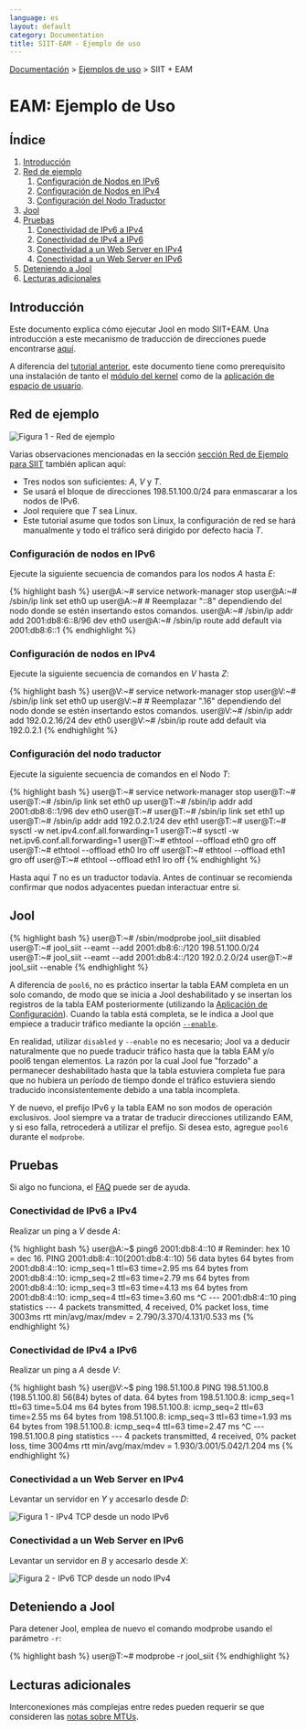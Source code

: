 ```yaml
---
language: es
layout: default
category: Documentation
title: SIIT-EAM - Ejemplo de uso
---
```


[Documentación](documentation.html) > [Ejemplos de uso](documentation.html#ejemplos-de-uso) > SIIT + EAM

# EAM: Ejemplo de Uso

## Índice

1. [Introducción](#introduccin)
2. [Red de ejemplo](#red-de-ejemplo)
	1. [Configuración de Nodos en IPv6](#configuracin-de-nodos-en-ipv6)
	2. [Configuración de Nodos en IPv4](#configuracin-de-nodos-en-ipv4)
	3. [Configuración del Nodo Traductor](#configuracin-del-nodo-traductor)
3. [Jool](#jool)
4. [Pruebas](#pruebas)
	1. [Conectividad de IPv6 a IPv4](#conectividad-de-ipv6-a-ipv4)
	2. [Conectividad de IPv4 a IPv6](#conectividad-de-ipv4-a-ipv6)
	3. [Conectividad a un Web Server en IPv4](#conectividad-a-un-web-server-en-ipv4)
	4. [Conectividad a un Web Server en IPv6](#conectividad-a-un-web-server-en-ipv6)
5. [Deteniendo a Jool](#deteniendo-a-jool)
6. [Lecturas adicionales](#lecturas-adicionales)

## Introducción

Este documento explica cómo ejecutar Jool en modo SIIT+EAM. Una introducción a este mecanismo de traducción de direcciones puede encontrarse [aquí](intro-nat64.html#siit-con-eam).

A diferencia del [tutorial anterior](run-vanilla.html), este documento tiene como prerequisito una instalación de tanto el [módulo del kernel](install-mod.html) como de la [aplicación de espacio de usuario](install-usr.html).

## Red de ejemplo

![Figura 1 - Red de ejemplo](../images/network/eam.svg)

Varias observaciones mencionadas en la sección [sección Red de Ejemplo para SIIT](run-vanilla.html#red-de-ejemplo) también aplican aquí:

- Tres nodos son suficientes: _A_, _V_ y _T_.
- Se usará el bloque de direcciones 198.51.100.0/24 para enmascarar a los nodos de IPv6.
- Jool requiere que _T_ sea Linux.
- Este tutorial asume que todos son Linux, la configuración de red se hará manualmente y todo el tráfico será dirigido por defecto hacia _T_.

### Configuración de nodos en IPv6

Ejecute la siguiente secuencia de comandos para los nodos _A_ hasta _E_:

{% highlight bash %}
user@A:~# service network-manager stop
user@A:~# /sbin/ip link set eth0 up
user@A:~# # Reemplazar "::8" dependiendo del nodo donde se estén insertando estos comandos.
user@A:~# /sbin/ip addr add 2001:db8:6::8/96 dev eth0
user@A:~# /sbin/ip route add default via 2001:db8:6::1
{% endhighlight %}

### Configuración de nodos en IPv4

Ejecute la siguiente secuencia de comandos en _V_ hasta _Z_:

{% highlight bash %}
user@V:~# service network-manager stop
user@V:~# /sbin/ip link set eth0 up
user@V:~# # Reemplazar ".16" dependiendo del nodo donde se estén insertando estos comandos.
user@V:~# /sbin/ip addr add 192.0.2.16/24 dev eth0
user@V:~# /sbin/ip route add default via 192.0.2.1
{% endhighlight %}

### Configuración del nodo traductor

Ejecute la siguiente secuencia de comandos en el Nodo _T_:

{% highlight bash %}
user@T:~# service network-manager stop
user@T:~# 
user@T:~# /sbin/ip link set eth0 up
user@T:~# /sbin/ip addr add 2001:db8:6::1/96 dev eth0
user@T:~# 
user@T:~# /sbin/ip link set eth1 up
user@T:~# /sbin/ip addr add 192.0.2.1/24 dev eth1
user@T:~# 
user@T:~# sysctl -w net.ipv4.conf.all.forwarding=1
user@T:~# sysctl -w net.ipv6.conf.all.forwarding=1
user@T:~# ethtool --offload eth0 gro off
user@T:~# ethtool --offload eth0 lro off
user@T:~# ethtool --offload eth1 gro off
user@T:~# ethtool --offload eth1 lro off
{% endhighlight %}

Hasta aquí _T_ no es un traductor todavía. Antes de continuar se recomienda confirmar que nodos adyacentes puedan interactuar entre sí.

## Jool

{% highlight bash %}
user@T:~# /sbin/modprobe jool_siit disabled
user@T:~# jool_siit --eamt --add 2001:db8:6::/120 198.51.100.0/24
user@T:~# jool_siit --eamt --add 2001:db8:4::/120 192.0.2.0/24
user@T:~# jool_siit --enable
{% endhighlight %}

A diferencia de `pool6`, no es práctico insertar la tabla EAM completa en un solo comando, de modo que se inicia a Jool deshabilitado y se insertan los registros de la tabla EAM posteriormente (utilizando la [Aplicación de Configuración](usr-flags-eamt.html)). Cuando la tabla está completa, se le indica a Jool que empiece a traducir tráfico mediante la opción [`--enable`](usr-flags-global.html#enable---disable).

En realidad, utilizar `disabled` y `--enable` no es necesario; Jool va a deducir naturalmente que no puede traducir tráfico hasta que la tabla EAM y/o pool6 tengan elementos. La razón por la cual Jool fue "forzado" a permanecer deshabilitado hasta que la tabla estuviera completa fue para que no hubiera un período de tiempo donde el tráfico estuviera siendo traducido inconsistentemente debido a una tabla incompleta.

Y de nuevo, el prefijo IPv6 y la tabla EAM no son modos de operación exclusivos. Jool siempre va a tratar de traducir direcciones utilizando EAM, y si eso falla, retrocederá a utilizar el prefijo. Si desea esto, agregue `pool6` durante el `modprobe`.

## Pruebas

Si algo no funciona, el [FAQ](faq.html) puede ser de ayuda.

### Conectividad de IPv6 a IPv4

Realizar un ping a _V_ desde _A_:

{% highlight bash %}
user@A:~$ ping6 2001:db8:4::10 # Reminder: hex 10 = dec 16.
PING 2001:db8:4::10(2001:db8:4::10) 56 data bytes
64 bytes from 2001:db8:4::10: icmp_seq=1 ttl=63 time=2.95 ms
64 bytes from 2001:db8:4::10: icmp_seq=2 ttl=63 time=2.79 ms
64 bytes from 2001:db8:4::10: icmp_seq=3 ttl=63 time=4.13 ms
64 bytes from 2001:db8:4::10: icmp_seq=4 ttl=63 time=3.60 ms
^C
--- 2001:db8:4::10 ping statistics ---
4 packets transmitted, 4 received, 0% packet loss, time 3003ms
rtt min/avg/max/mdev = 2.790/3.370/4.131/0.533 ms
{% endhighlight %}

### Conectividad de IPv4 a IPv6

Realizar un ping a _A_ desde _V_:

{% highlight bash %}
user@V:~$ ping 198.51.100.8
PING 198.51.100.8 (198.51.100.8) 56(84) bytes of data.
64 bytes from 198.51.100.8: icmp_seq=1 ttl=63 time=5.04 ms
64 bytes from 198.51.100.8: icmp_seq=2 ttl=63 time=2.55 ms
64 bytes from 198.51.100.8: icmp_seq=3 ttl=63 time=1.93 ms
64 bytes from 198.51.100.8: icmp_seq=4 ttl=63 time=2.47 ms
^C
--- 198.51.100.8 ping statistics ---
4 packets transmitted, 4 received, 0% packet loss, time 3004ms
rtt min/avg/max/mdev = 1.930/3.001/5.042/1.204 ms
{% endhighlight %}

### Conectividad a un Web Server en IPv4

Levantar un servidor en _Y_ y accesarlo desde _D_:

![Figura 1 - IPv4 TCP desde un nodo IPv6](../images/run-eam-firefox-4to6.png)

### Conectividad a un Web Server en IPv6

Levantar un servidor en _B_ y accesarlo desde _X_:

![Figura 2 - IPv6 TCP desde un nodo IPv4](../images/run-vanilla-firefox-6to4.png)

## Deteniendo a Jool

Para detener Jool, emplea de nuevo el comando modprobe usando el parámetro `-r`:

{% highlight bash %}
user@T:~# modprobe -r jool_siit
{% endhighlight %}

## Lecturas adicionales

Interconexiones más complejas entre redes pueden requerir se que consideren las [notas sobre MTUs](mtu.html).

